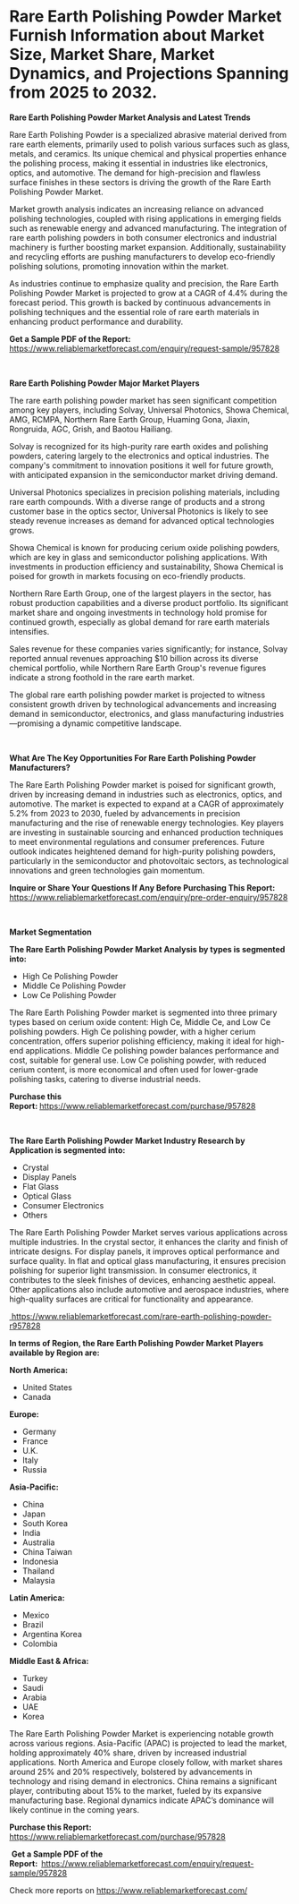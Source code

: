 <p><h1>Rare Earth Polishing Powder Market Furnish Information about Market Size, Market Share, Market Dynamics, and Projections Spanning from 2025 to 2032.</h1></p><p><strong>Rare Earth Polishing Powder Market Analysis and Latest Trends</strong></p>
<p><p>Rare Earth Polishing Powder is a specialized abrasive material derived from rare earth elements, primarily used to polish various surfaces such as glass, metals, and ceramics. Its unique chemical and physical properties enhance the polishing process, making it essential in industries like electronics, optics, and automotive. The demand for high-precision and flawless surface finishes in these sectors is driving the growth of the Rare Earth Polishing Powder Market.</p><p>Market growth analysis indicates an increasing reliance on advanced polishing technologies, coupled with rising applications in emerging fields such as renewable energy and advanced manufacturing. The integration of rare earth polishing powders in both consumer electronics and industrial machinery is further boosting market expansion. Additionally, sustainability and recycling efforts are pushing manufacturers to develop eco-friendly polishing solutions, promoting innovation within the market.</p><p>As industries continue to emphasize quality and precision, the Rare Earth Polishing Powder Market is projected to grow at a CAGR of 4.4% during the forecast period. This growth is backed by continuous advancements in polishing techniques and the essential role of rare earth materials in enhancing product performance and durability.</p></p>
<p><strong>Get a Sample PDF of the Report:&nbsp;</strong> <a href="https://www.reliablemarketforecast.com/enquiry/request-sample/957828?utm_campaign=1885&utm_medium=2&utm_source=Github&utm_content=ia&utm_term=30012025&utm_id=rare-earth-polishing-powder">https://www.reliablemarketforecast.com/enquiry/request-sample/957828</a></p>
<p>&nbsp;</p>
<p><strong>Rare Earth Polishing Powder Major Market Players</strong></p>
<p><p>The rare earth polishing powder market has seen significant competition among key players, including Solvay, Universal Photonics, Showa Chemical, AMG, RCMPA, Northern Rare Earth Group, Huaming Gona, Jiaxin, Rongruida, AGC, Grish, and Baotou Hailiang. </p><p>Solvay is recognized for its high-purity rare earth oxides and polishing powders, catering largely to the electronics and optical industries. The company's commitment to innovation positions it well for future growth, with anticipated expansion in the semiconductor market driving demand.</p><p>Universal Photonics specializes in precision polishing materials, including rare earth compounds. With a diverse range of products and a strong customer base in the optics sector, Universal Photonics is likely to see steady revenue increases as demand for advanced optical technologies grows.</p><p>Showa Chemical is known for producing cerium oxide polishing powders, which are key in glass and semiconductor polishing applications. With investments in production efficiency and sustainability, Showa Chemical is poised for growth in markets focusing on eco-friendly products.</p><p>Northern Rare Earth Group, one of the largest players in the sector, has robust production capabilities and a diverse product portfolio. Its significant market share and ongoing investments in technology hold promise for continued growth, especially as global demand for rare earth materials intensifies.</p><p>Sales revenue for these companies varies significantly; for instance, Solvay reported annual revenues approaching $10 billion across its diverse chemical portfolio, while Northern Rare Earth Group's revenue figures indicate a strong foothold in the rare earth market.</p><p>The global rare earth polishing powder market is projected to witness consistent growth driven by technological advancements and increasing demand in semiconductor, electronics, and glass manufacturing industries—promising a dynamic competitive landscape.</p></p>
<p>&nbsp;</p>
<p><strong>What Are The Key Opportunities For Rare Earth Polishing Powder Manufacturers?</strong></p>
<p><p>The Rare Earth Polishing Powder market is poised for significant growth, driven by increasing demand in industries such as electronics, optics, and automotive. The market is expected to expand at a CAGR of approximately 5.2% from 2023 to 2030, fueled by advancements in precision manufacturing and the rise of renewable energy technologies. Key players are investing in sustainable sourcing and enhanced production techniques to meet environmental regulations and consumer preferences. Future outlook indicates heightened demand for high-purity polishing powders, particularly in the semiconductor and photovoltaic sectors, as technological innovations and green technologies gain momentum.</p></p>
<p><strong>Inquire or Share Your Questions If Any Before Purchasing This Report:</strong> <a href="https://www.reliablemarketforecast.com/enquiry/pre-order-enquiry/957828?utm_campaign=1885&utm_medium=2&utm_source=Github&utm_content=ia&utm_term=30012025&utm_id=rare-earth-polishing-powder">https://www.reliablemarketforecast.com/enquiry/pre-order-enquiry/957828</a></p>
<p>&nbsp;</p>
<p><strong>Market Segmentation</strong></p>
<p><strong>The Rare Earth Polishing Powder Market Analysis by types is segmented into:</strong></p>
<p><ul><li>High Ce Polishing Powder</li><li>Middle Ce Polishing Powder</li><li>Low Ce Polishing Powder</li></ul></p>
<p><p>The Rare Earth Polishing Powder market is segmented into three primary types based on cerium oxide content: High Ce, Middle Ce, and Low Ce polishing powders. High Ce polishing powder, with a higher cerium concentration, offers superior polishing efficiency, making it ideal for high-end applications. Middle Ce polishing powder balances performance and cost, suitable for general use. Low Ce polishing powder, with reduced cerium content, is more economical and often used for lower-grade polishing tasks, catering to diverse industrial needs.</p></p>
<p><strong>Purchase this Report:&nbsp;</strong><a href="https://www.reliablemarketforecast.com/purchase/957828?utm_campaign=1885&utm_medium=2&utm_source=Github&utm_content=ia&utm_term=30012025&utm_id=rare-earth-polishing-powder">https://www.reliablemarketforecast.com/purchase/957828</a></p>
<p>&nbsp;</p>
<p><strong>The Rare Earth Polishing Powder Market Industry Research by Application is segmented into:</strong></p>
<p><ul><li>Crystal</li><li>Display Panels</li><li>Flat Glass</li><li>Optical Glass</li><li>Consumer Electronics</li><li>Others</li></ul></p>
<p><p>The Rare Earth Polishing Powder Market serves various applications across multiple industries. In the crystal sector, it enhances the clarity and finish of intricate designs. For display panels, it improves optical performance and surface quality. In flat and optical glass manufacturing, it ensures precision polishing for superior light transmission. In consumer electronics, it contributes to the sleek finishes of devices, enhancing aesthetic appeal. Other applications also include automotive and aerospace industries, where high-quality surfaces are critical for functionality and appearance.</p></p>
<p><a href="https://www.reliablemarketforecast.com/rare-earth-polishing-powder-r957828?utm_campaign=1885&utm_medium=2&utm_source=Github&utm_content=ia&utm_term=30012025&utm_id=rare-earth-polishing-powder">&nbsp;https://www.reliablemarketforecast.com/rare-earth-polishing-powder-r957828</a></p>
<p><strong>In terms of Region, the Rare Earth Polishing Powder Market Players available by Region are:</strong></p>
<p>
    <p> <strong> North America: </strong>
        <ul>
            <li>United States</li>
            <li>Canada</li>
        </ul>
        </p> 
    <p> <strong> Europe: </strong>
        <ul>
            <li>Germany</li>
            <li>France</li>
            <li>U.K.</li>
            <li>Italy</li>
            <li>Russia</li>
        </ul>
        </p> 
    <p> <strong> Asia-Pacific: </strong>
        <ul>
            <li>China</li>
            <li>Japan</li>
            <li>South Korea</li>
            <li>India</li>
            <li>Australia</li>
            <li>China Taiwan</li>
            <li>Indonesia</li>
            <li>Thailand</li>
            <li>Malaysia</li>
        </ul>
        </p> 
    <p> <strong> Latin America: </strong>
        <ul>
            <li>Mexico</li>
            <li>Brazil</li>
            <li>Argentina Korea</li>
            <li>Colombia</li>
        </ul>
        </p> 
    <p> <strong> Middle East & Africa: </strong>
        <ul>
            <li>Turkey</li>
            <li>Saudi</li>
            <li>Arabia</li>
            <li>UAE</li>
            <li>Korea</li>
        </ul>
    </p>
    </p>
<p><p>The Rare Earth Polishing Powder Market is experiencing notable growth across various regions. Asia-Pacific (APAC) is projected to lead the market, holding approximately 40% share, driven by increased industrial applications. North America and Europe closely follow, with market shares around 25% and 20% respectively, bolstered by advancements in technology and rising demand in electronics. China remains a significant player, contributing about 15% to the market, fueled by its expansive manufacturing base. Regional dynamics indicate APAC’s dominance will likely continue in the coming years.</p></p>
<p><strong>Purchase this Report: </strong><a href="https://www.reliablemarketforecast.com/purchase/957828?utm_campaign=1885&utm_medium=2&utm_source=Github&utm_content=ia&utm_term=30012025&utm_id=rare-earth-polishing-powder">https://www.reliablemarketforecast.com/purchase/957828</a></p>
<p>&nbsp;<strong>Get a Sample PDF of the Report:&nbsp;&nbsp;</strong><a href="https://www.reliablemarketforecast.com/enquiry/request-sample/957828?utm_campaign=1885&utm_medium=2&utm_source=Github&utm_content=ia&utm_term=30012025&utm_id=rare-earth-polishing-powder">https://www.reliablemarketforecast.com/enquiry/request-sample/957828</a></p>
<p><strong></strong></p>
<p>Check more reports on <a href="https://www.reliablemarketforecast.com/?utm_campaign=1885&utm_medium=2&utm_source=Github&utm_content=ia&utm_term=30012025&utm_id=rare-earth-polishing-powder">https://www.reliablemarketforecast.com/</a></p>